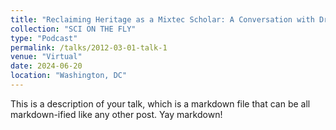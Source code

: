 ```yaml
---
title: "Reclaiming Heritage as a Mixtec Scholar: A Conversation with Dr. Omar Aguilar"
collection: "SCI ON THE FLY"
type: "Podcast"
permalink: /talks/2012-03-01-talk-1
venue: "Virtual"
date: 2024-06-20
location: "Washington, DC"
---
```


This is a description of your talk, which is a markdown file that can be all markdown-ified like any other post. Yay markdown!
